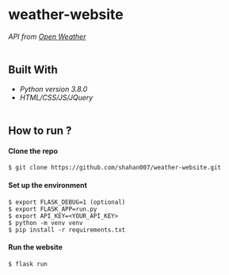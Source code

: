 # weather-website
_API from [Open Weather](https://openweathermap.org/)_<br><br>

## Built With
- _Python version 3.8.0_
- _HTML/CSS/JS/JQuery_ <br><br>

## How to run ?

#### Clone the repo
```console
$ git clone https://github.com/shahan007/weather-website.git
```

#### Set up the environment
```console
$ export FLASK_DEBUG=1 (optional)
$ export FLASK_APP=run.py
$ export API_KEY=<YOUR_API_KEY>
$ python -m venv venv
$ pip install -r requirements.txt
```
#### Run the website
```console
$ flask run
```